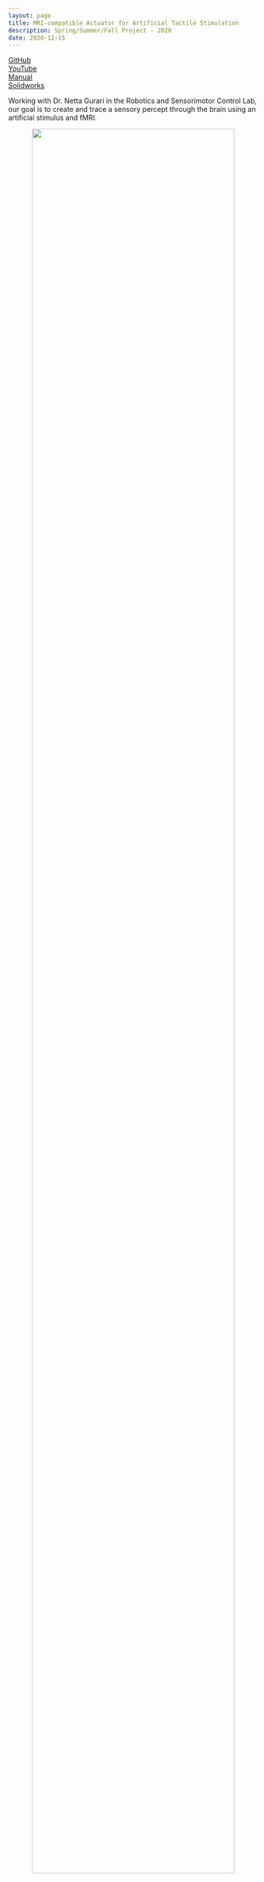 ```yaml
---
layout: page
title: MRI-compatible Actuator for Artificial Tactile Stimulation
description: Spring/Summer/Fall Project - 2020
date: 2020-12-15
---
```


<p>
  <a href=""></a><div class=""></div>
  <a href="https://github.com/alexanderhay2020/499_pneumatic"><div class="color-button">GitHub</div></a>
  <a href="https://youtu.be/s4PYeK4FzfA"><div class="color-button">YouTube</div></a>
  <a href="/assets/pdf/manual.pdf"><div class="color-button">Manual</div></a>
  <a href="https://drive.google.com/drive/folders/13laoiJDyfBOlWCCcYVfk1w05I2iibtdy?usp=sharing"><div class="color-button">Solidworks</div></a>
</p>

Working with Dr. Netta Gurari in the Robotics and Sensorimotor Control Lab, our goal is to create and trace a sensory percept through the brain using an artificial stimulus and fMRI.

<p>
  <center>
    <a href="https://youtu.be/s4PYeK4FzfA"><img src="/assets/img/pneumatic_actuator/thumb_yt.png" width="90%;" height="95%;"></a>
    <em> Demonstration video</em>
  </center>
</p>

------
## Abstract

The purpose of this device is to deliver a tactile stimulus at an individual’s fingertip in a controlled manner in an MRI environment. The greater aim of this work is to use the apparatus to assess deficits in tactile perception, and where those deficits present themselves along the DCML pathway, up to and through the brain.

### Somatosensory Overview
Once a sensation is perceived, sensory information travels via Dorsal Column-Medial Lemniscal pathway, or via the anterolateral column (noxious/thermal)<sup>[2]</sup>. After traveling up the spinal column and reaching the medulla, the sensory information decussates, continuing up through the thalamus, and terminating at the somatosensory cortex.

<p>
    <center><img src="/assets/img/pneumatic_actuator/dcml.png" width="80%;" height="100%;" alt/>
    <br>
    <em>Figure 1: The dorsal column-medial lemniscus (DCML) pathway sends sensory and proprioceptive information. Above, lines indicate position of slices presented. Source: Kandel, Neural Science, 5th ed.</em></center>
</p>

### Touch Sensory Perception

The dermis contains four mechanoreceptors, each with their own specialization<sup>[1]</sup>: Meissner Corpuscles for surface textures, Ruffini Corpuscles that react to skin stretch, and Pacinian Corpuscles are sensitive to vibrations and tool use.

Merkel cells are sensitive to deep, static touches, and low vibrations (0-100Hz). They have a small receptive field and transduce detailed information about the surface they’re interacting with. Merkel cells signal the static aspect of a touch stimulus, such as pressure, whereas the terminal portions of the Merkel afferents in these complexes transduce the dynamic aspects of stimuli.[1]

<p>
    <center><img src="/assets/img/pneumatic_actuator/receptors.png" width="100%;" height="100%;" alt/>
    <br>
    <em>Figure 2: Receptors in the fingertip and the information they transduce Source: Purves, Neuroscience, 6th ed.</em></center>
</p>

### Stroke Overview
Strokes are caused by a disruption of blood flow to the brain, either by a clot in the blood vessel (ischemic stroke) or by a rupture (hemorrhagic stroke). Without oxygen or nutrients supplied by the blood stream cells begin to die. The scope of the damage is in part determined by the arterial network; neighboring branches of blood vessels may still be able to serve the affected area, limiting the potential damage. The same sort of stroke event can produce different effects between individuals.

<p>
    <center><img src="/assets/img/pneumatic_actuator/ct.png" alt/>
    <br>
    <em>Figure 3: CT scan of individual who expereinced stuttering as the result of a stroke in the left parietal lobe. Source: <a href="https://www.researchgate.net/figure/CT-scan-of-brain-showed-a-cortical-infarct-on-left-parietal-lobe-involving-Brodmann-area_fig1_7678181">Sahin et al. 2005</a></em></center>
</p>

------
## Apparatus

### Pneumatic Actuator
To create the sensory signal I developed a small pneumatic piston that presses on the finger. Pneumatic systems use air as a working fluid. The piston is 3D printed using PLA polymer and is attached to an air compressor for pneumatic action. System is controlled using a PIC32 microcontroller and communicates serially with a computer. Two varaints of the piston were developed: a pneumatic return and a spring return. More information about the design can be found [here](https://github.com/alexanderhay2020/499_pneumatic).

<p>
    <center><img src="/assets/img/pneumatic_actuator/gif/demo_test.gif" width="80%;" height="50%;" alt/>
    <br>
    <em>Figure 4: User demo of the pneumatic actuator</em></center>
</p>

### Control

Air is directed in and out of the piston using a solenoid controlled by the PIC. The solenoid has three (3) positions; allowing airflow to the cylinder, allowing airflow from the cylinder, and a neutral position that restricts all airflow.

<p>
  <center>
    <a href="https://www.lunchboxsessions.com/materials/flow-directional-control-valves/directional-control-valve-simulation"><img src="/assets/img/pneumatic_actuator/gif/left-open.gif" width="40%;" height="100%;" style="margin-right:50px;"></a>
    <a href="https://www.lunchboxsessions.com/materials/flow-directional-control-valves/directional-control-valve-simulation"><img src="/assets/img/pneumatic_actuator/gif/right-open.gif" width="40%;" height="100%;"></a>
    <br>
    <em>Figure 5: Solenoid directing airflow. Graphic source: lunchboxsessions.com</em>
  </center>
</p>

From there air is passed to a pressure regulator controlled by the PIC. Adjusting the pressure changes the speed and force in which the piston actuates.

The PIC32 is a 32 bit, general purpose, microcontroller. It acts as the brains of the system, listening to the pressure sensors and directing the pressure regulator. It can also recognize when the probe has touched the fingertip. Real time system information is displayed on the screen and transmitted serially to a listening computer.

<p>
  <center>
    <img src="/assets/img/pneumatic_actuator/gif/mri_sideXside_left.gif" width="40%;" height="100%;"  style="margin-right:50px;">
    <img src="/assets/img/pneumatic_actuator/gif/mri_sideXside_right.gif" width="40%;" height="100%;">
    <br>
    <em>Figure 6: Actuating piston</em>
  </center>
</p>

<!-- More information can be found on my [Github](https://github.com/alexanderhay2020/499_pneumatic) page -->

------
## Discussion & Future Work

During development I made it a priority that the device was MRI-compatible, which influenced many of the design considerations and challenges. The decision to use a pneumatic system made it so there is no interference from the apparatus during the MR imaging process. However, air is a compressible fluid which makes it difficult to control. A hydraulic system was considered to address that but was never implemented due to concerns about leakage.

That said, leakage still proved to be a nuisance throughout the project. Pistons of various sizes were printed in an effort to dial in the tolerances, but ultimately will require better surface finishing. In addition to O-Rings, piston rod rings were incorporated into the design to alleviate the issue. Though not unsuccessful, it was not utilized in the final design.

The control loop has two pressure sensors and one touch sensor. An optical linear encoder using fiber optic cables was considered, which would've provided more certain feedback of the piston, but ultimately was shelved due to time constraints.

Future work with this project will primarily focus on characterization of the actuator, as well as making each element more robust and providing the framework for which development can continue. The two largest lessons were in time management, setting realistic expectations and goals, and project management, learning how to juggle multiple facets of a project and navigating the way forward.

Knowing if/when the piston engages with the finger is also important. The controller currently takes advantage of the CTMU module on the PIC32. For it to work, the surface that the fingertip engages with must be conductive (and MRI-compatible, ie. aluminum foil) for it to work. Studies examining the heating effects of MRI scanning have shown that no significant heating occurs with nonferromagnetic materials.<sup>[[2]](https://onlinelibrary.wiley.com/doi/abs/10.1002/mrm.1910070302?sid=nlm%3Apubmed)</sup> This means the individual won't risk burning their finger. And because the peripheral is non-moving, there's no risk of interference during imaging<sup>[[3]](https://pubmed.ncbi.nlm.nih.gov/18982643/)</sup>.

## More Information

More information and details specific to the project, please see my Github link [here](https://github.com/alexanderhay2020/499_pneumatic).

## References

[1] Purves, D., Augustine, G., Fitzpatrick, D., Hall, W., LaMantia, A., Mooney, R., Platt, M. and White, L., 2018. Neuroscience. 6th ed.

[2] Kandel, E. R., 2013. Principles of Neural Science. 5th ed.

[3] Buchli R, Boesiger P, Meier D. Heating effects of metallic implants by MRI examinations. Magn Reson Med. 1988;7(3):255-261. doi:10.1002/mrm.1910070302

[4] Fischer GS, Krieger A, Iordachita I, Csoma C, Whitcomb LL, Gabor F. MRI compatibility of robot actuation techniques--a comparative study. Med Image Comput Comput Assist Interv. 2008;11(Pt 2):509-517. doi:10.1007/978-3-540-85990-1_61
